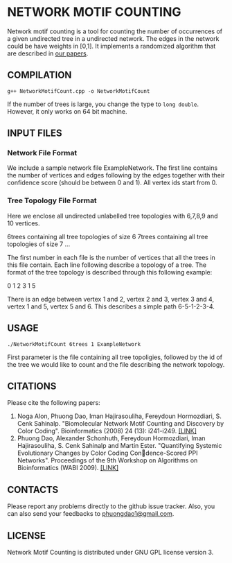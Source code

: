 # NETWORK MOTIF COUNTING

Network motif counting is a tool for counting the number of occurrences of a given undirected tree in a undirected network. The edges in the network could be have weights in [0,1]. It implements a randomized algorithm that are described in [our papers](#papers).

## COMPILATION

```
g++ NetworkMotifCount.cpp -o NetworkMotifCount
```

If the number of trees is large, you change the type to ```long double```. However, it only works on 64 bit machine.

## INPUT FILES
### Network File Format 

We include a sample network file ExampleNetwork. The first line contains the number of vertices and edges following by the edges together with their confidence score (should be between 0 and 1). All vertex ids start from 0.

### Tree Topology File Format 

Here we enclose all undirected unlabelled tree topologies with 6,7,8,9 and 10 vertices.

6trees containing all tree topologies of size 6 
7trees containing all tree topologies of size 7
...

The first number in each file is the number of vertices that all the trees in this file contain. Each line following describe a topology of a tree. The format of the tree topology is described through this following example:

0 1 2 3 1 5

There is an edge between vertex 1 and 2, vertex 2 and 3, vertex 3 and 4, vertex 1 and 5, vertex 5 and 6. This describes a simple path 6-5-1-2-3-4.

## USAGE

```
./NetworkMotifCount 6trees 1 ExampleNetwork
```

First parameter is the file containing all tree topoligies, followed by the id of the tree we would like to count and the file describing the network topology.

<a name="papers"></a>
## CITATIONS

Please cite the following papers:

1. Noga Alon, Phuong Dao, Iman Hajirasouliha, Fereydoun Hormozdiari, S. Cenk Sahinalp. "Biomolecular Network Motif Counting and Discovery by Color Coding". Bioinformatics (2008) 24 (13): i241-i249. [[LINK]](http://bioinformatics.oxfordjournals.org/content/24/13/i241.full)
2. Phuong Dao, Alexander Schonhuth, Fereydoun Hormozdiari, Iman Hajirasouliha, S. Cenk Sahinalp and Martin Ester. "Quantifying Systemic Evolutionary Changes by Color Coding Condence-Scored PPI Networks". Proceedings of the 9th Workshop on Algorithms on Bioinformatics (WABI 2009). [[LINK]](http://link.springer.com/chapter/10.1007%2F978-3-642-04241-6_4)

## CONTACTS

Please report any problems directly to the github issue tracker. Also, you can also send your feedbacks to phuongdao1@gmail.com.

## LICENSE

Network Motif Counting is distributed under GNU GPL license version 3.
